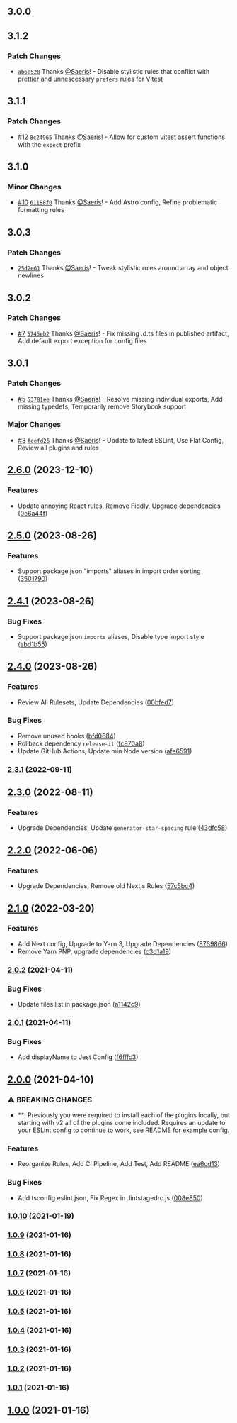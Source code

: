 ## 3.0.0

## 3.1.2

### Patch Changes

- [`ab6e528`](https://github.com/Saeris/eslint-config/commit/ab6e528bd9df6f65c04656fcbe2b6719bac9cf2f) Thanks [@Saeris](https://github.com/Saeris)! - Disable stylistic rules that conflict with prettier and unnescessary `prefers` rules for Vitest

## 3.1.1

### Patch Changes

- [#12](https://github.com/Saeris/eslint-config/pull/12) [`8c24965`](https://github.com/Saeris/eslint-config/commit/8c24965be4ee27de81407a62ca215ddf8df51fe8) Thanks [@Saeris](https://github.com/Saeris)! - Allow for custom vitest assert functions with the `expect` prefix

## 3.1.0

### Minor Changes

- [#10](https://github.com/Saeris/eslint-config/pull/10) [`61188f0`](https://github.com/Saeris/eslint-config/commit/61188f094539b898272399de1e85bec71934cdbe) Thanks [@Saeris](https://github.com/Saeris)! - Add Astro config, Refine problematic formatting rules

## 3.0.3

### Patch Changes

- [`25d2e61`](https://github.com/Saeris/eslint-config/commit/25d2e6185a43aaa17541f5a367029195c3307da4) Thanks [@Saeris](https://github.com/Saeris)! - Tweak stylistic rules around array and object newlines

## 3.0.2

### Patch Changes

- [#7](https://github.com/Saeris/eslint-config/pull/7) [`5745eb2`](https://github.com/Saeris/eslint-config/commit/5745eb24df61278b25123f72f641e29fd58687c0) Thanks [@Saeris](https://github.com/Saeris)! - Fix missing .d.ts files in published artifact, Add default export exception for config files

## 3.0.1

### Patch Changes

- [#5](https://github.com/Saeris/eslint-config/pull/5) [`53781ee`](https://github.com/Saeris/eslint-config/commit/53781ee711b53eb1f8dcc2e2a27ff80ebde1331c) Thanks [@Saeris](https://github.com/Saeris)! - Resolve missing individual exports, Add missing typedefs, Temporarily remove Storybook support

### Major Changes

- [#3](https://github.com/Saeris/eslint-config/pull/3) [`feefd26`](https://github.com/Saeris/eslint-config/commit/feefd26dca901c25cf08a4d5659496d8f5cb88fb) Thanks [@Saeris](https://github.com/Saeris)! - Update to latest ESLint, Use Flat Config, Review all plugins and rules

## [2.6.0](https://github.com/saeris/eslint-config/compare/v2.5.0...v2.6.0) (2023-12-10)

### Features

- Update annoying React rules, Remove Fiddly, Upgrade dependencies ([0c6a44f](https://github.com/saeris/eslint-config/commit/0c6a44f7e08179a6d11286e8500a939f4b485e59))

## [2.5.0](https://github.com/saeris/eslint-config/compare/v2.4.1...v2.5.0) (2023-08-26)

### Features

- Support package.json "imports" aliases in import order sorting ([3501790](https://github.com/saeris/eslint-config/commit/35017907ed187b704c5e6b636f30ca08e4b95eca))

## [2.4.1](https://github.com/saeris/eslint-config/compare/v2.4.0...v2.4.1) (2023-08-26)

### Bug Fixes

- Support package.json `imports` aliases, Disable type import style ([abd1b55](https://github.com/saeris/eslint-config/commit/abd1b55201c6a78bccf2b646b0044af8284f69e8))

## [2.4.0](https://github.com/saeris/eslint-config/compare/v2.3.1...v2.4.0) (2023-08-26)

### Features

- Review All Rulesets, Update Dependencies ([00bfed7](https://github.com/saeris/eslint-config/commit/00bfed7760b35235b63fc5a586f2a7e7feabbfc9))

### Bug Fixes

- Remove unused hooks ([bfd0684](https://github.com/saeris/eslint-config/commit/bfd068468705849c48d781034f189094444225ee))
- Rollback dependency `release-it` ([fc870a8](https://github.com/saeris/eslint-config/commit/fc870a8d4c8bf538594861787c17c7ee5a7d5d24))
- Update GitHub Actions, Update min Node version ([afe6591](https://github.com/saeris/eslint-config/commit/afe659183e13a32c3a7ecef88af6bd75a06dad30))

### [2.3.1](https://github.com/saeris/eslint-config/compare/v2.3.0...v2.3.1) (2022-09-11)

## [2.3.0](https://github.com/saeris/eslint-config/compare/v2.2.0...v2.3.0) (2022-08-11)

### Features

- Upgrade Dependencies, Update `generator-star-spacing` rule ([43dfc58](https://github.com/saeris/eslint-config/commit/43dfc580222db30e6b94eade75efe89934ef77d2))

## [2.2.0](https://github.com/saeris/eslint-config/compare/v2.1.0...v2.2.0) (2022-06-06)

### Features

- Upgrade Dependencies, Remove old Nextjs Rules ([57c5bc4](https://github.com/saeris/eslint-config/commit/57c5bc4a61390e273eed16d2fde084844bb3f5f1))

## [2.1.0](https://github.com/saeris/eslint-config/compare/v2.0.2...v2.1.0) (2022-03-20)

### Features

- Add Next config, Upgrade to Yarn 3, Upgrade Dependencies ([8769866](https://github.com/saeris/eslint-config/commit/8769866543c935748be198a027c68394a3b19169))
- Remove Yarn PNP, upgrade dependencies ([c3d1a19](https://github.com/saeris/eslint-config/commit/c3d1a19353d5776847701abff32d4a9bdcbd165e))

### [2.0.2](https://github.com/saeris/eslint-config/compare/v2.0.2...v2.1.0) (2021-04-11)

### Bug Fixes

- Update files list in package.json ([a1142c9](https://github.com/saeris/eslint-config/commit/a1142c93a5c9bc5b9d2d9696001c6715b1081964))

### [2.0.1](https://github.com/saeris/eslint-config/compare/v2.0.2...v2.1.0) (2021-04-11)

### Bug Fixes

- Add displayName to Jest Config ([f6fffc3](https://github.com/saeris/eslint-config/commit/f6fffc3778f87e015f808d1a70e3cc975a5968b2))

## [2.0.0](https://github.com/saeris/eslint-config/compare/v2.0.2...v2.1.0) (2021-04-10)

### ⚠ BREAKING CHANGES

- \*\*: Previously you were required to install each of the plugins locally, but starting with v2 all of the plugins come included. Requires an update to your ESLint config to continue to work, see README for example config.

### Features

- Reorganize Rules, Add CI Pipeline, Add Test, Add README ([ea6cd13](https://github.com/saeris/eslint-config/commit/ea6cd138cbf873f0ad24f690d0c0cbef768496b8))

### Bug Fixes

- Add tsconfig.eslint.json, Fix Regex in .lintstagedrc.js ([008e850](https://github.com/saeris/eslint-config/commit/008e850f4b06a251b083e2d67664504aa0540803))

### [1.0.10](https://github.com/saeris/eslint-config/compare/v2.0.2...v2.1.0) (2021-01-19)

### [1.0.9](https://github.com/saeris/eslint-config/compare/v2.0.2...v2.1.0) (2021-01-16)

### [1.0.8](https://github.com/saeris/eslint-config/compare/v2.0.2...v2.1.0) (2021-01-16)

### [1.0.7](https://github.com/saeris/eslint-config/compare/v2.0.2...v2.1.0) (2021-01-16)

### [1.0.6](https://github.com/saeris/eslint-config/compare/v2.0.2...v2.1.0) (2021-01-16)

### [1.0.5](https://github.com/saeris/eslint-config/compare/v2.0.2...v2.1.0) (2021-01-16)

### [1.0.4](https://github.com/saeris/eslint-config/compare/v2.0.2...v2.1.0) (2021-01-16)

### [1.0.3](https://github.com/saeris/eslint-config/compare/v2.0.2...v2.1.0) (2021-01-16)

### [1.0.2](https://github.com/saeris/eslint-config/compare/v2.0.2...v2.1.0) (2021-01-16)

### [1.0.1](https://github.com/saeris/eslint-config/compare/v2.0.2...v2.1.0) (2021-01-16)

## [1.0.0](https://github.com/saeris/eslint-config/compare/v2.0.2...v2.1.0) (2021-01-16)
